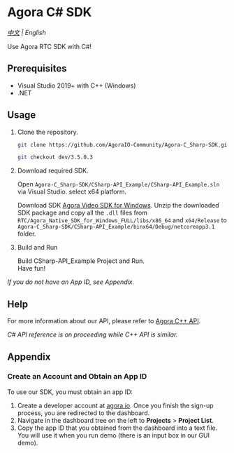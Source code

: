 # Agora C# SDK
*[中文](Readme.zh.md) | English*

Use Agora RTC SDK with C#! 

## Prerequisites

- Visual Studio 2019+ with C++ (Windows)
- .NET

## Usage

1. Clone the repository.

	```bash
	git clone https://github.com/AgoraIO-Community/Agora-C_Sharp-SDK.git
	```

	```bash
	git checkout dev/3.5.0.3
	```

2. Download required SDK.
    
	Open `Agora-C_Sharp-SDK/CSharp-API_Example/CSharp-API_Example.sln` via Visual Studio. select x64 platform.

	Download SDK [Agora Video SDK for Windows](https://artifactory-api.bj2.agoralab.co/artifactory/CSDC_repo/IRIS/3.5.0.3/iris_3.5.0.3_RTC_Windows_20210909_0439.zip). Unzip the downloaded SDK package and copy all the `.dll` files from `RTC/Agora_Native_SDK_for_Windows_FULL/libs/x86_64` and `x64/Release` to `Agora-C_Sharp-SDK/CSharp-API_Example/binx64/Debug/netcoreapp3.1` folder.
   
3. Build and Run

    Build CSharp-API_Example Project and Run.  
	Have fun!

*If you do not have an App ID, see Appendix.*

## Help

For more information about our API, please refer to [Agora C++ API](https://docs.agora.io/en/Video/API%20Reference/cpp/v3.1.2/index.html).

*C# API reference is on proceeding while C++ API is similar.*

## Appendix

### Create an Account and Obtain an App ID

To use our SDK, you must obtain an app ID: 

1. Create a developer account at [agora.io](https://dashboard.agora.io/signin/). Once you finish the sign-up process, you are redirected to the dashboard.
2. Navigate in the dashboard tree on the left to **Projects** > **Project List**.
3. Copy the app ID that you obtained from the dashboard into a text file. You will use it when you run demo (there is an input box in our GUI demo).
